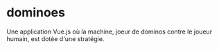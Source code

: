 # dominoes
Une application Vue.js où la machine, joeur de dominos contre le joueur humain, est dotée d'une stratégie.
